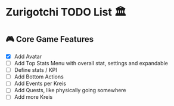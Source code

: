 # Zurigotchi TODO List 🏛️

## 🎮 Core Game Features

- [X] Add Avatar
- [ ] Add Top Stats Menu with overall stat, settings and expandable
- [ ] Define stats / KPI
- [ ] Add Bottom Actions
- [ ] Add Events per Kreis
- [ ] Add Quests, like physically going somewhere
- [ ] Add more Kreis
